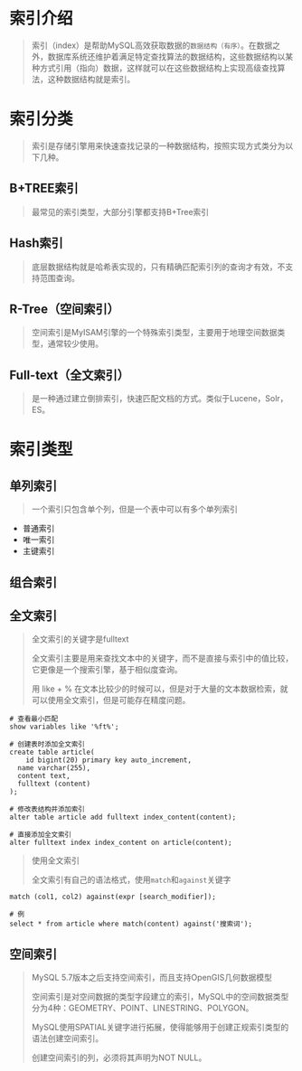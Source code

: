 # 索引介绍

> 索引（index）是帮助MySQL高效获取数据的`数据结构（有序）`。在数据之外，数据库系统还维护着满足特定查找算法的数据结构，这些数据结构以某种方式引用（指向）数据，这样就可以在这些数据结构上实现高级查找算法，这种数据结构就是索引。



# 索引分类

>  索引是存储引擎用来快速查找记录的一种数据结构，按照实现方式类分为以下几种。

## B+TREE索引

> 最常见的索引类型，大部分引擎都支持B+Tree索引



## Hash索引

> 底层数据结构就是哈希表实现的，只有精确匹配索引列的查询才有效，不支持范围查询。



## R-Tree（空间索引）

> 空间索引是MyISAM引擎的一个特殊索引类型，主要用于地理空间数据类型，通常较少使用。



## Full-text（全文索引）

>是一种通过建立倒排索引，快速匹配文档的方式。类似于Lucene，Solr，ES。



# 索引类型

## 单列索引

> 一个索引只包含单个列，但是一个表中可以有多个单列索引

- 普通索引	
- 唯一索引
- 主键索引

## 组合索引

## 全文索引

> 全文索引的关键字是fulltext
>
> 全文索引主要是用来查找文本中的关键字，而不是直接与索引中的值比较，它更像是一个搜索引擎，基于相似度查询。
>
> 用 like + % 在文本比较少的时候可以，但是对于大量的文本数据检索，就可以使用全文索引，但是可能存在精度问题。

```mysql
# 查看最小匹配
show variables like '%ft%';

# 创建表时添加全文索引
create table article(
	id bigint(20) primary key auto_increment,
  name varchar(255),
  content text,
  fulltext (content)
);

# 修改表结构并添加索引
alter table article add fulltext index_content(content);

# 直接添加全文索引
alter fulltext index index_content on article(content);
```

> 使用全文索引
>
> 全文索引有自己的语法格式，使用`match`和`against`关键字

```mysql
match (col1, col2) against(expr [search_modifier]);

# 例
select * from article where match(content) against('搜索词');
```



## 空间索引

> MySQL 5.7版本之后支持空间索引，而且支持OpenGIS几何数据模型
>
> 空间索引是对空间数据的类型字段建立的索引，MySQL中的空间数据类型分为4种：GEOMETRY、POINT、LINESTRING、POLYGON。
>
> MySQL使用SPATIAL关键字进行拓展，使得能够用于创建正规索引类型的语法创建空间索引。
>
> 创建空间索引的列，必须将其声明为NOT NULL。



